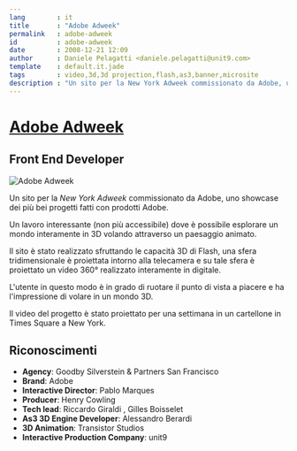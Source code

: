 ```yaml
---
lang        : it
title       : "Adobe Adweek"
permalink   : adobe-adweek
id          : adobe-adweek
date        : 2008-12-21 12:09
author      : Daniele Pelagatti <daniele.pelagatti@unit9.com>
template    : default.it.jade
tags        : video,3d,3d projection,flash,as3,banner,microsite
description : "Un sito per la New York Adweek commissionato da Adobe, uno showcase dei più bei progetti fatti con prodotti Adobe. "
---
```


# [Adobe Adweek](#) #
## Front End Developer ##

![](#{base}img/adobe_adweek.jpg "Adobe Adweek")

Un sito per la _New York Adweek_ commissionato da Adobe, uno showcase dei più bei progetti fatti con prodotti Adobe. 

Un lavoro interessante (non più accessibile) dove è possibile esplorare un mondo interamente in 3D volando attraverso un paesaggio animato. 

Il sito è stato realizzato sfruttando le capacità 3D di Flash, una sfera tridimensionale è proiettata intorno alla telecamera e su tale sfera è proiettato un video 360° realizzato interamente in digitale.

L'utente in questo modo è in grado di ruotare il punto di vista a piacere e ha l'impressione di volare in un mondo 3D.

Il video del progetto è stato proiettato per una settimana in un cartellone in Times Square a New York.

## Riconoscimenti ##

 * **Agency**: Goodby Silverstein & Partners San Francisco 
 * **Brand**: Adobe 
 * **Interactive Director**: Pablo Marques
 * **Producer**: Henry Cowling 
 * **Tech lead**: Riccardo Giraldi , Gilles Boisselet 
 * **As3 3D Engine Developer**: Alessandro Berardi 
 * **3D Animation**: Transistor Studios 
 * **Interactive Production Company**: unit9

